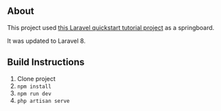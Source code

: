 ## About

This project used [this Laravel quickstart tutorial project](https://laravel.com/docs/5.1/quickstart) as a springboard.

It was updated to Laravel 8. 

## Build Instructions

1. Clone project
1. `npm install`
1. `npm run dev`
1. `php artisan serve`